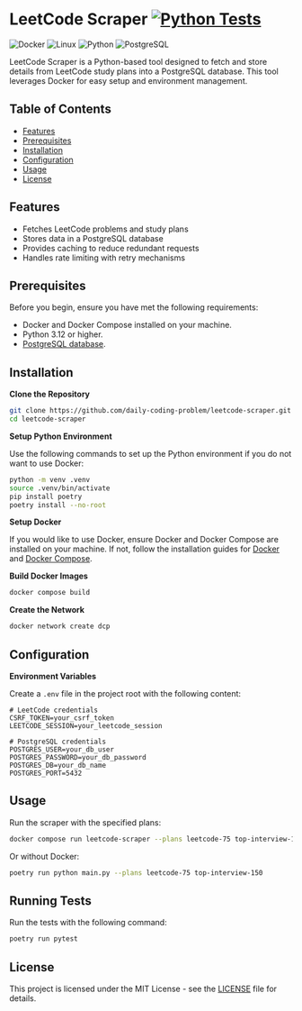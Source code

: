 # LeetCode Scraper [![Python Tests](https://github.com/daily-coding-problem/leetcode-scraper/actions/workflows/python-pytests.yml/badge.svg)](https://github.com/daily-coding-problem/leetcode-scraper/actions/workflows/python-pytests.yml)

![Docker](https://img.shields.io/badge/-Docker-2496ED?style=flat-square&logo=Docker&logoColor=white)
![Linux](https://img.shields.io/badge/-Linux-FCC624?style=flat-square&logo=linux&logoColor=black)
![Python](https://img.shields.io/badge/-Python-3776AB?style=flat-square&logo=python&logoColor=white)
![PostgreSQL](https://img.shields.io/badge/-PostgreSQL-336791?style=flat-square&logo=postgresql&logoColor=white)

LeetCode Scraper is a Python-based tool designed to fetch and store details from LeetCode study plans into a PostgreSQL database. This tool leverages Docker for easy setup and environment management.

## Table of Contents

- [Features](#features)
- [Prerequisites](#prerequisites)
- [Installation](#installation)
- [Configuration](#configuration)
- [Usage](#usage)
- [License](#license)

## Features

- Fetches LeetCode problems and study plans
- Stores data in a PostgreSQL database
- Provides caching to reduce redundant requests
- Handles rate limiting with retry mechanisms

## Prerequisites

Before you begin, ensure you have met the following requirements:

- Docker and Docker Compose installed on your machine.
- Python 3.12 or higher.
- [PostgreSQL database](https://github.com/daily-coding-problem/database).

## Installation

**Clone the Repository**

```sh
git clone https://github.com/daily-coding-problem/leetcode-scraper.git
cd leetcode-scraper
```

**Setup Python Environment**

Use the following commands to set up the Python environment if you do not want to use Docker:

```sh
python -m venv .venv
source .venv/bin/activate
pip install poetry
poetry install --no-root
```

**Setup Docker**

If you would like to use Docker, ensure Docker and Docker Compose are installed on your machine. If not, follow the installation guides for [Docker](https://docs.docker.com/get-docker/) and [Docker Compose](https://docs.docker.com/compose/install/).

**Build Docker Images**

```sh
docker compose build
```

**Create the Network**

```sh
docker network create dcp
```

## Configuration

**Environment Variables**

Create a `.env` file in the project root with the following content:

```env
# LeetCode credentials
CSRF_TOKEN=your_csrf_token
LEETCODE_SESSION=your_leetcode_session

# PostgreSQL credentials
POSTGRES_USER=your_db_user
POSTGRES_PASSWORD=your_db_password
POSTGRES_DB=your_db_name
POSTGRES_PORT=5432
```

## Usage

Run the scraper with the specified plans:

```sh
docker compose run leetcode-scraper --plans leetcode-75 top-interview-150
```

Or without Docker:

```sh
poetry run python main.py --plans leetcode-75 top-interview-150
```

## Running Tests

Run the tests with the following command:

```sh
poetry run pytest
```

## License

This project is licensed under the MIT License - see the [LICENSE](LICENSE) file for details.
